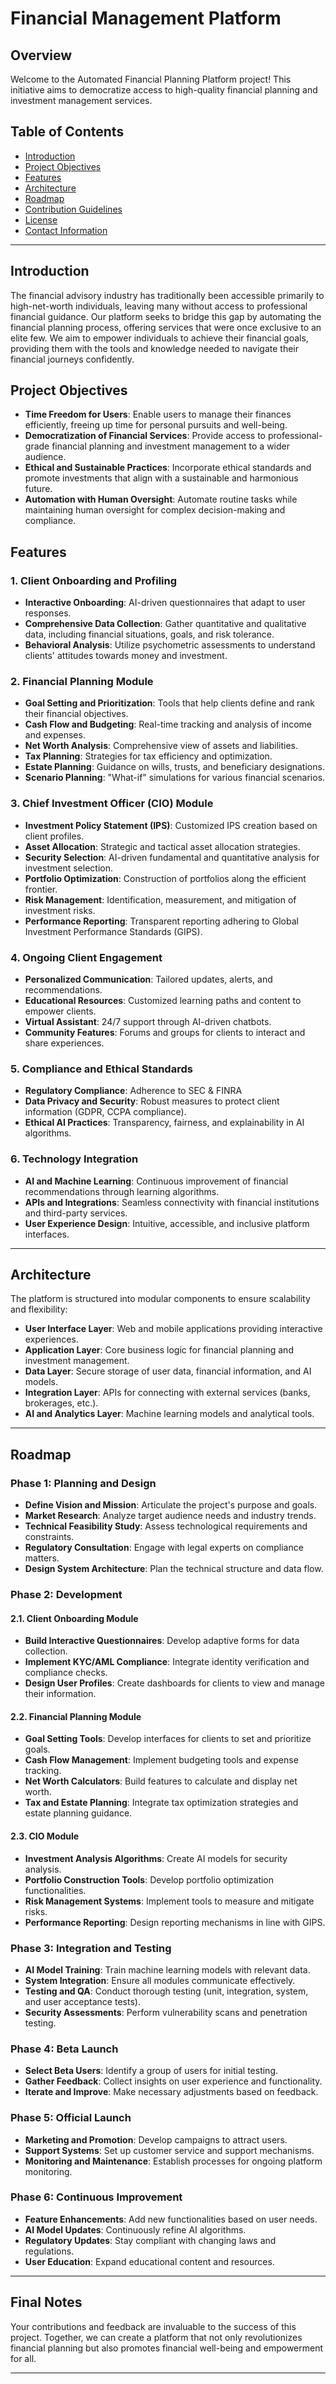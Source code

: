 # **Financial Management Platform**

## **Overview**

Welcome to the Automated Financial Planning Platform project! This initiative aims to democratize access to high-quality financial planning and investment management services.

## **Table of Contents**

- [Introduction](#introduction)
- [Project Objectives](#project-objectives)
- [Features](#features)
- [Architecture](#architecture)
- [Roadmap](#roadmap)
- [Contribution Guidelines](#contribution-guidelines)
- [License](#license)
- [Contact Information](#contact-information)

---

## **Introduction**

The financial advisory industry has traditionally been accessible primarily to high-net-worth individuals, leaving many without access to professional financial guidance. Our platform seeks to bridge this gap by automating the financial planning process, offering services that were once exclusive to an elite few. We aim to empower individuals to achieve their financial goals, providing them with the tools and knowledge needed to navigate their financial journeys confidently.

## **Project Objectives**

- **Time Freedom for Users**: Enable users to manage their finances efficiently, freeing up time for personal pursuits and well-being.
- **Democratization of Financial Services**: Provide access to professional-grade financial planning and investment management to a wider audience.
- **Ethical and Sustainable Practices**: Incorporate ethical standards and promote investments that align with a sustainable and harmonious future.
- **Automation with Human Oversight**: Automate routine tasks while maintaining human oversight for complex decision-making and compliance.

## **Features**

### **1. Client Onboarding and Profiling**

- **Interactive Onboarding**: AI-driven questionnaires that adapt to user responses.
- **Comprehensive Data Collection**: Gather quantitative and qualitative data, including financial situations, goals, and risk tolerance.
- **Behavioral Analysis**: Utilize psychometric assessments to understand clients' attitudes towards money and investment.

### **2. Financial Planning Module**

- **Goal Setting and Prioritization**: Tools that help clients define and rank their financial objectives.
- **Cash Flow and Budgeting**: Real-time tracking and analysis of income and expenses.
- **Net Worth Analysis**: Comprehensive view of assets and liabilities.
- **Tax Planning**: Strategies for tax efficiency and optimization.
- **Estate Planning**: Guidance on wills, trusts, and beneficiary designations.
- **Scenario Planning**: "What-if" simulations for various financial scenarios.

### **3. Chief Investment Officer (CIO) Module**

- **Investment Policy Statement (IPS)**: Customized IPS creation based on client profiles.
- **Asset Allocation**: Strategic and tactical asset allocation strategies.
- **Security Selection**: AI-driven fundamental and quantitative analysis for investment selection.
- **Portfolio Optimization**: Construction of portfolios along the efficient frontier.
- **Risk Management**: Identification, measurement, and mitigation of investment risks.
- **Performance Reporting**: Transparent reporting adhering to Global Investment Performance Standards (GIPS).

### **4. Ongoing Client Engagement**

- **Personalized Communication**: Tailored updates, alerts, and recommendations.
- **Educational Resources**: Customized learning paths and content to empower clients.
- **Virtual Assistant**: 24/7 support through AI-driven chatbots.
- **Community Features**: Forums and groups for clients to interact and share experiences.

### **5. Compliance and Ethical Standards**

- **Regulatory Compliance**: Adherence to SEC & FINRA
- **Data Privacy and Security**: Robust measures to protect client information (GDPR, CCPA compliance).
- **Ethical AI Practices**: Transparency, fairness, and explainability in AI algorithms.

### **6. Technology Integration**

- **AI and Machine Learning**: Continuous improvement of financial recommendations through learning algorithms.
- **APIs and Integrations**: Seamless connectivity with financial institutions and third-party services.
- **User Experience Design**: Intuitive, accessible, and inclusive platform interfaces.

---

## **Architecture**

The platform is structured into modular components to ensure scalability and flexibility:

- **User Interface Layer**: Web and mobile applications providing interactive experiences.
- **Application Layer**: Core business logic for financial planning and investment management.
- **Data Layer**: Secure storage of user data, financial information, and AI models.
- **Integration Layer**: APIs for connecting with external services (banks, brokerages, etc.).
- **AI and Analytics Layer**: Machine learning models and analytical tools.

---

## **Roadmap**

### **Phase 1: Planning and Design**

- **Define Vision and Mission**: Articulate the project's purpose and goals.
- **Market Research**: Analyze target audience needs and industry trends.
- **Technical Feasibility Study**: Assess technological requirements and constraints.
- **Regulatory Consultation**: Engage with legal experts on compliance matters.
- **Design System Architecture**: Plan the technical structure and data flow.

### **Phase 2: Development**

#### **2.1. Client Onboarding Module**

- **Build Interactive Questionnaires**: Develop adaptive forms for data collection.
- **Implement KYC/AML Compliance**: Integrate identity verification and compliance checks.
- **Design User Profiles**: Create dashboards for clients to view and manage their information.

#### **2.2. Financial Planning Module**

- **Goal Setting Tools**: Develop interfaces for clients to set and prioritize goals.
- **Cash Flow Management**: Implement budgeting tools and expense tracking.
- **Net Worth Calculators**: Build features to calculate and display net worth.
- **Tax and Estate Planning**: Integrate tax optimization strategies and estate planning guidance.

#### **2.3. CIO Module**

- **Investment Analysis Algorithms**: Create AI models for security analysis.
- **Portfolio Construction Tools**: Develop portfolio optimization functionalities.
- **Risk Management Systems**: Implement tools to measure and mitigate risks.
- **Performance Reporting**: Design reporting mechanisms in line with GIPS.

### **Phase 3: Integration and Testing**

- **AI Model Training**: Train machine learning models with relevant data.
- **System Integration**: Ensure all modules communicate effectively.
- **Testing and QA**: Conduct thorough testing (unit, integration, system, and user acceptance tests).
- **Security Assessments**: Perform vulnerability scans and penetration testing.

### **Phase 4: Beta Launch**

- **Select Beta Users**: Identify a group of users for initial testing.
- **Gather Feedback**: Collect insights on user experience and functionality.
- **Iterate and Improve**: Make necessary adjustments based on feedback.

### **Phase 5: Official Launch**

- **Marketing and Promotion**: Develop campaigns to attract users.
- **Support Systems**: Set up customer service and support mechanisms.
- **Monitoring and Maintenance**: Establish processes for ongoing platform monitoring.

### **Phase 6: Continuous Improvement**

- **Feature Enhancements**: Add new functionalities based on user needs.
- **AI Model Updates**: Continuously refine AI algorithms.
- **Regulatory Updates**: Stay compliant with changing laws and regulations.
- **User Education**: Expand educational content and resources.

---

## **Final Notes**

Your contributions and feedback are invaluable to the success of this project. Together, we can create a platform that not only revolutionizes financial planning but also promotes financial well-being and empowerment for all.

---
